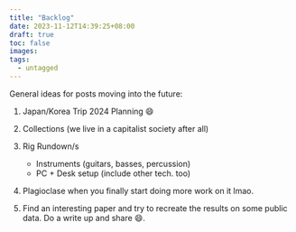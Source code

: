 ```yaml
---
title: "Backlog"
date: 2023-11-12T14:39:25+08:00
draft: true
toc: false
images:
tags:
  - untagged
---
```



General ideas for posts moving into the future:

1. Japan/Korea Trip 2024 Planning :smile:

2. Collections (we live in a capitalist society after all)

3. Rig Rundown/s
    - Instruments (guitars, basses, percussion)
    - PC + Desk setup (include other tech. too)

3. Plagioclase when you finally start doing more work on it lmao.

4. Find an interesting paper and try to recreate the results on some public data. Do a write up and share :smile:.

